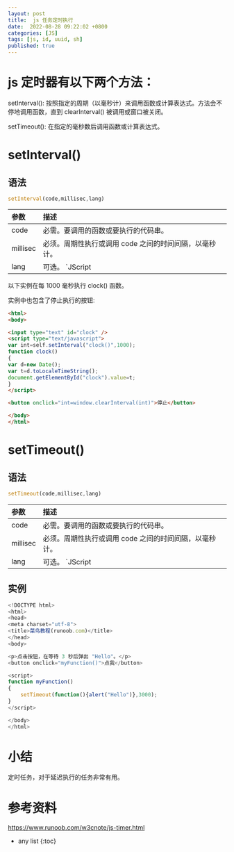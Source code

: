 ```yaml
---
layout: post
title:  js 任务定时执行
date:  2022-08-28 09:22:02 +0800
categories: [JS]
tags: [js, id, uuid, sh]
published: true
---
```


#  js 定时器有以下两个方法：

setInterval(): 按照指定的周期（以毫秒计）来调用函数或计算表达式。方法会不停地调用函数，直到 clearInterval() 被调用或窗口被关闭。

setTimeout(): 在指定的毫秒数后调用函数或计算表达式。 


# setInterval()

## 语法

```js
setInterval(code,millisec,lang)
```

| 参数 | 	描述 | 
|:---|:---|
| code | 	必需。要调用的函数或要执行的代码串。| 
|  millisec | 	必须。周期性执行或调用 code 之间的时间间隔，以毫秒计。| 
|  lang 	| 可选。 `JScript | VBScript | JavaScript` | 

以下实例在每 1000 毫秒执行 clock() 函数。

实例中也包含了停止执行的按钮:

```html
<html>
<body>

<input type="text" id="clock" />
<script type="text/javascript">
var int=self.setInterval("clock()",1000);
function clock()
{
var d=new Date();
var t=d.toLocaleTimeString();
document.getElementById("clock").value=t;
}
</script>

<button onclick="int=window.clearInterval(int)">停止</button>

</body>
</html>
```

# setTimeout()

## 语法

```js
setTimeout(code,millisec,lang)
```

| 参数 | 	描述 | 
|:---|:---|
| code | 	必需。要调用的函数或要执行的代码串。| 
|  millisec | 	必须。周期性执行或调用 code 之间的时间间隔，以毫秒计。| 
|  lang 	| 可选。 `JScript | VBScript | JavaScript` | 

## 实例

```js
<!DOCTYPE html>
<html>
<head>
<meta charset="utf-8">
<title>菜鸟教程(runoob.com)</title>
</head>
<body>

<p>点击按钮，在等待 3 秒后弹出 "Hello"。</p>
<button onclick="myFunction()">点我</button>

<script>
function myFunction()
{
    setTimeout(function(){alert("Hello")},3000);
}
</script>

</body>
</html>
```

# 小结

定时任务，对于延迟执行的任务非常有用。



# 参考资料

https://www.runoob.com/w3cnote/js-timer.html

* any list
{:toc}